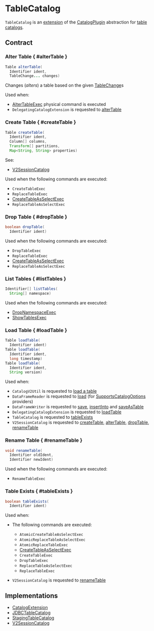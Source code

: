 # TableCatalog

`TableCatalog` is an [extension](#contract) of the [CatalogPlugin](CatalogPlugin.md) abstraction for [table catalogs](#implementations).

## Contract

### Alter Table { #alterTable }

```java
Table alterTable(
  Identifier ident,
  TableChange... changes)
```

Changes (_alters_) a table based on the given [TableChange](TableChange.md)s

Used when:

* [AlterTableExec](../../physical-operators/AlterTableExec.md) physical command is executed
* `DelegatingCatalogExtension` is requested to [alterTable](DelegatingCatalogExtension.md#alterTable)

### Create Table { #createTable }

```java
Table createTable(
  Identifier ident,
  Column[] columns,
  Transform[] partitions,
  Map<String, String> properties)
```

See:

* [V2SessionCatalog](../../V2SessionCatalog.md#createTable)

Used when the following commands are executed:

* `CreateTableExec`
* `ReplaceTableExec`
* [CreateTableAsSelectExec](../../physical-operators/CreateTableAsSelectExec.md)
* `ReplaceTableAsSelectExec`

### Drop Table { #dropTable }

```java
boolean dropTable(
  Identifier ident)
```

Used when the following commands are executed:

* `DropTableExec`
* `ReplaceTableExec`
* [CreateTableAsSelectExec](../../physical-operators/CreateTableAsSelectExec.md)
* `ReplaceTableAsSelectExec`

### List Tables { #listTables }

```java
Identifier[] listTables(
  String[] namespace)
```

Used when the following commands are executed:

* [DropNamespaceExec](../../physical-operators/DropNamespaceExec.md)
* [ShowTablesExec](../../physical-operators/ShowTablesExec.md)

### Load Table { #loadTable }

```java
Table loadTable(
  Identifier ident)
Table loadTable(
  Identifier ident,
  long timestamp)
Table loadTable(
  Identifier ident,
  String version)
```

Used when:

* `CatalogV2Util` is requested to [load a table](CatalogV2Util.md#getTable)
* `DataFrameReader` is requested to [load](../../DataFrameReader.md#load) (for [SupportsCatalogOptions](SupportsCatalogOptions.md) providers)
* `DataFrameWriter` is requested to [save](../../DataFrameWriter.md#save), [insertInto](../../DataFrameWriter.md#insertInto) and [saveAsTable](../../DataFrameWriter.md#saveAsTable)
* `DelegatingCatalogExtension` is requested to [loadTable](DelegatingCatalogExtension.md#loadTable)
* `TableCatalog` is requested to [tableExists](#tableExists)
* `V2SessionCatalog` is requested to [createTable](../../V2SessionCatalog.md#createTable), [alterTable](../../V2SessionCatalog.md#alterTable), [dropTable](../../V2SessionCatalog.md#dropTable), [renameTable](../../V2SessionCatalog.md#renameTable)

### Rename Table { #renameTable }

```java
void renameTable(
  Identifier oldIdent,
  Identifier newIdent)
```

Used when the following commands are executed:

* `RenameTableExec`

### Table Exists { #tableExists }

```java
boolean tableExists(
  Identifier ident)
```

Used when:

* The following commands are executed:
  * `AtomicCreateTableAsSelectExec`
  * `AtomicReplaceTableAsSelectExec`
  * `AtomicReplaceTableExec`
  * [CreateTableAsSelectExec](../../physical-operators/CreateTableAsSelectExec.md)
  * `CreateTableExec`
  * `DropTableExec`
  * `ReplaceTableAsSelectExec`
  * `ReplaceTableExec`

* `V2SessionCatalog` is requested to [renameTable](../../V2SessionCatalog.md#renameTable)

## Implementations

* [CatalogExtension](CatalogExtension.md)
* [JDBCTableCatalog](../../jdbc/JDBCTableCatalog.md)
* [StagingTableCatalog](StagingTableCatalog.md)
* [V2SessionCatalog](../../V2SessionCatalog.md)
